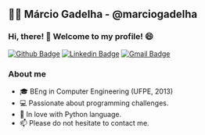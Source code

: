 ## 👨‍💻  Márcio Gadelha - @marciogadelha

### Hi, there! 👋 Welcome to my profile! 😄 

[![Github Badge](https://img.shields.io/badge/-Github-000?style=flat-square&logo=Github&logoColor=white&link=https://github.com/marciogadelha)](https://github.com/marciogadelha)
[![Linkedin Badge](https://img.shields.io/badge/-LinkedIn-blue?style=flat-square&logo=Linkedin&logoColor=white&link=https://www.linkedin.com/in/marcio-gadelha/)](https://www.linkedin.com/in/marcio-gadelha/)
[![Gmail Badge](https://img.shields.io/badge/-Gmail-c14438?style=flat-square&logo=Gmail&logoColor=white&link=mailto:marciogadelha89@gmail.com)](mailto:marciogadelha89@gmail.com)

### About me

- 🎓 BEng in Computer Engineering (UFPE, 2013)
- 💻 Passionate about programming challenges.
- 💙 In love with Python language.
- 📫 Please do not hesitate to contact me.

<!--
**marciogadelha/marciogadelha** is a ✨ _special_ ✨ repository because its `README.md` (this file) appears on your GitHub profile.

Here are some ideas to get you started:

- 🔭 I’m currently working on ...
- 🌱 I’m currently learning ...
- 👯 I’m looking to collaborate on ...
- 🤔 I’m looking for help with ...
- 💬 Ask me about ...
- 📫 How to reach me: ...
- 😄 Pronouns: ...
- ⚡ Fun fact: ...
-->
